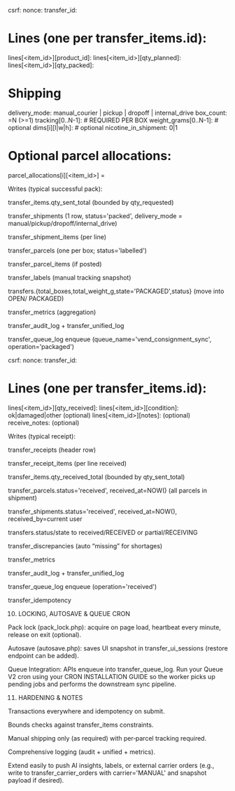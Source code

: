csrf: <token>
nonce: <random-hex>
transfer_id: <int>

# Lines (one per transfer_items.id):
lines[<item_id>][product_id]: <vend product uuid>
lines[<item_id>][qty_planned]: <int>
lines[<item_id>][qty_packed]: <int>

# Shipping
delivery_mode: manual_courier | pickup | dropoff | internal_drive
box_count: <int>=N (>=1)
tracking[0..N-1]: <string>          # REQUIRED PER BOX
weight_grams[0..N-1]: <int>         # optional
dims[i][l|w|h]: <int>               # optional
nicotine_in_shipment: 0|1

# Optional parcel allocations:
parcel_allocations[i][<item_id>] = <qty>

Writes (typical successful pack):

transfer_items.qty_sent_total (bounded by qty_requested)

transfer_shipments (1 row, status='packed', delivery_mode = manual/pickup/dropoff/internal_drive)

transfer_shipment_items (per line)

transfer_parcels (one per box; status='labelled')

transfer_parcel_items (if posted)

transfer_labels (manual tracking snapshot)

transfers.{total_boxes,total_weight_g,state='PACKAGED',status} (move into OPEN/ PACKAGED)

transfer_metrics (aggregation)

transfer_audit_log + transfer_unified_log

transfer_queue_log enqueue (queue_name='vend_consignment_sync', operation='packaged')



csrf: <token>
nonce: <random-hex>
transfer_id: <int>

# Lines (one per transfer_items.id):
lines[<item_id>][qty_received]: <int>
lines[<item_id>][condition]: ok|damaged|other  (optional)
lines[<item_id>][notes]: <string>             (optional)
receive_notes: <string>                       (optional)

Writes (typical receipt):

transfer_receipts (header row)

transfer_receipt_items (per line received)

transfer_items.qty_received_total (bounded by qty_sent_total)

transfer_parcels.status='received', received_at=NOW() (all parcels in shipment)

transfer_shipments.status='received', received_at=NOW(), received_by=current user

transfers.status/state to received/RECEIVED or partial/RECEIVING

transfer_discrepancies (auto “missing” for shortages)

transfer_metrics

transfer_audit_log + transfer_unified_log

transfer_queue_log enqueue (operation='received')

transfer_idempotency


10) LOCKING, AUTOSAVE & QUEUE CRON

Pack lock (pack_lock.php): acquire on page load, heartbeat every minute, release on exit (optional).

Autosave (autosave.php): saves UI snapshot in transfer_ui_sessions (restore endpoint can be added).

Queue Integration: APIs enqueue into transfer_queue_log.
Run your Queue V2 cron using your CRON INSTALLATION GUIDE so the worker picks up pending jobs and performs the downstream sync pipeline.

11) HARDENING & NOTES

Transactions everywhere and idempotency on submit.

Bounds checks against transfer_items constraints.

Manual shipping only (as required) with per‑parcel tracking required.

Comprehensive logging (audit + unified + metrics).

Extend easily to push AI insights, labels, or external carrier orders (e.g., write to transfer_carrier_orders with carrier='MANUAL' and snapshot payload if desired).